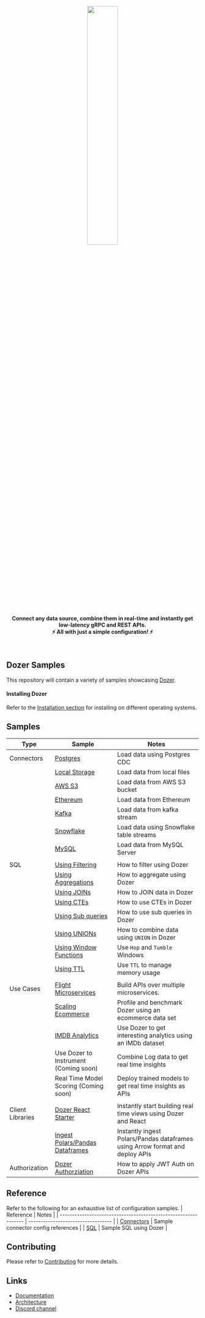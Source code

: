 <div align="center">
    <a target="_blank" href="https://getdozer.io/">
        <br><img src="https://dozer-assets.s3.ap-southeast-1.amazonaws.com/logo-blue.svg" width=40%><br>
    </a>
</div>

<p align="center">
    <br />
    <b>
    Connect any data source, combine them in real-time and instantly get low-latency gRPC and REST APIs.<br>
    ⚡ All with just a simple configuration! ⚡️
    </b>
</p>
<br />

## Dozer Samples

This repository will contain a variety of samples showcasing [Dozer](https://github.com/getdozer/dozer).

#### Installing Dozer

Refer to the [Installation section](https://getdozer.io/docs/installation) for installing on different operating systems.

## Samples

| Type             | Sample                                                                   | Notes                                                                        |
| ---------------- | ------------------------------------------------------------------------ | ---------------------------------------------------------------------------- |
| Connectors       | [Postgres](./connectors/postgres)                                        | Load data using Postgres CDC                                                 |
|                  | [Local Storage](./connectors/local-storage)                              | Load data from local files                                                   |
|                  | [AWS S3](./connectors/aws-s3)                                            | Load data from AWS S3 bucket                                                 |
|                  | [Ethereum](./connectors/ethereum)                                        | Load data from Ethereum                                                      |
|                  | [Kafka](./connectors/kafka)                                              | Load data from kafka stream                                                  |
|                  | [Snowflake](./connectors/snowflake)                                      | Load data using Snowflake table streams                                      |
|                  | [MySQL](./connectors/mysql)                                              | Load data from MySQL Server                                                  |
|                  |                                                                          |                                                                              |
| SQL              | [Using Filtering](./sql/filtering)                                       | How to filter using Dozer                                                    |
|                  | [Using Aggregations](./sql/aggregations)                                 | How to aggregate using Dozer                                                 |
|                  | [Using JOINs](./sql/join)                                                | How to JOIN data in Dozer                                                    |
|                  | [Using CTEs](./sql/cte)                                                  | How to use CTEs in Dozer                                                     |
|                  | [Using Sub queries](./sql/sub-queries)                                   | How to use sub queries in Dozer                                              |
|                  | [Using UNIONs](./sql/union)                                              | How to combine data using `UNION` in Dozer                                   |
|                  | [Using Window Functions](./sql/window-functions)                         | Use `Hop` and `Tumble` Windows                                               |
|                  | [Using TTL](./sql/ttl)                                                   | Use `TTL` to manage memory usage                                             |
|                  |                                                                          |                                                                              |
| Use Cases        | [Flight Microservices](./usecases/pg-flights)                            | Build APIs over multiple microservices.                                      |
|                  | [Scaling Ecommerce](./usecases/scaling-ecommerce)                        | Profile and benchmark Dozer using an ecommerce data set                      |
|                  | [IMDB Analytics](./usecases/imdb-analytics)                              | Use Dozer to get interesting analytics using an IMDb dataset                 |
|                  | Use Dozer to Instrument (Coming soon)                                    | Combine Log data to get real time insights                                   |
|                  | Real Time Model Scoring (Coming soon)                                    | Deploy trained models to get real time insights as APIs                      |
|                  |                                                                          |                                                                              |
| Client Libraries | [Dozer React Starter](./usecases/react/)                                 | Instantly start building real time views using Dozer and React               |
|                  | [Ingest Polars/Pandas Dataframes](./client-samples/ingest-python-sample) | Instantly ingest Polars/Pandas dataframes using Arrow format and deploy APIs |
| Authorization    | [Dozer Authorziation](./usecases/api-auth/README.md)                     | How to apply JWT Auth on Dozer APIs                                          |

## Reference

Refer to the following for an exhaustive list of configuration samples.
| Reference | Notes |
| --------------------------------------------------------------- | ---------------------------------- |
| [Connectors](https://getdozer.io/docs/category/data-sources) | Sample connector config references |
| [SQL](https://getdozer.io/docs/transforming-data) | Sample SQL using Dozer |

## Contributing

Please refer to [Contributing](https://getdozer.io/docs/contributing/overview) for more details.

## Links

- [Documentation](https://getdozer.io/docs/dozer/)
- [Architecture](https://getdozer.io/docs/architecture)
- [Discord channel](https://discord.gg/3eWXBgJaEQ)


